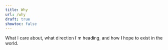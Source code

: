 ```yaml
---
title: Why
url: /why
draft: true
showtoc: false
---
```


What I care about, what direction I'm heading, and how I hope to exist in the world.
